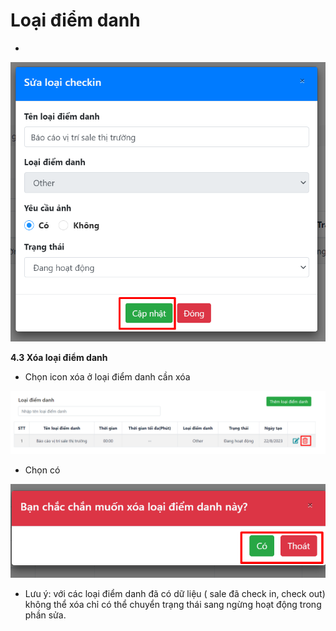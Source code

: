 # Loại điểm danh

*

![](<../../../../../.gitbook/assets/image (513).png>)

**4.3 Xóa loại điểm danh**

* Chọn icon xóa ở loại điểm danh cần xóa

![](<../../../../../.gitbook/assets/image (514).png>)

* Chọn có

![](<../../../../../.gitbook/assets/image (515).png>)

* Lưu ý: với các loại điểm danh đã có dữ liệu ( sale đã check in, check out) không thể xóa chỉ có thể chuyển trạng thái sang ngừng hoạt động trong phần sửa.
